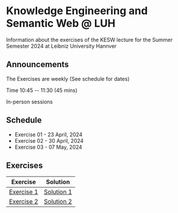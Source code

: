 # Knowledge Engineering and Semantic Web @ LUH
Information about the exercises of the KESW lecture for the Summer Semester 2024 at Leibniz University Hannver

## Announcements
The Exercises are weekly (See schedule for dates)

Time 10:45 -- 11:30 (45 mins)

In-person sessions

## Schedule
- Exercise 01 - 23 April, 2024
- Exercise 02 - 30 April, 2024
- Exercise 03 - 07 May, 2024

## Exercises

| Exercise | Solution |
|:--------:|:--------:|
|[Exercise 1](https://tibhannover.github.io/luh-kesw-2024/Exercises/Exercise01.pdf) | [Solution 1](https://tibhannover.github.io/luh-kesw-2024/Exercises/Solutions01.pdf)|
|[Exercise 2](https://tibhannover.github.io/luh-kesw-2024/Exercises/Exercise02.pdf) | [Solution 2](#)|
